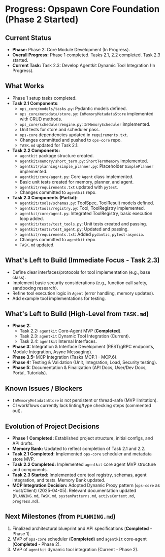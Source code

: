 # Progress: Opspawn Core Foundation (Phase 2 Started)

## Current Status
- **Phase:** Phase 2: Core Module Development (In Progress).
- **Overall Progress:** Phase 1 completed. Tasks 2.1, 2.2 completed. Task 2.3 started.
- **Current Task:** Task 2.3: Develop Agentkit Dynamic Tool Integration (In Progress).

## What Works
- Phase 1 setup tasks completed.
- **Task 2.1 Components:**
    - `ops_core/models/tasks.py`: Pydantic models defined.
    - `ops_core/metadata/store.py`: `InMemoryMetadataStore` implemented with CRUD methods.
    - `ops_core/scheduler/engine.py`: `InMemoryScheduler` implemented.
    - Unit tests for store and scheduler pass.
    - `ops-core` dependencies updated in `requirements.txt`.
    - Changes committed and pushed to `ops-core` repo.
    - `TASK.md` updated for Task 2.1.
- **Task 2.2 Components:**
    - `agentkit` package structure created.
    - `agentkit/memory/short_term.py`: `ShortTermMemory` implemented.
    - `agentkit/planning/simple_planner.py`: Placeholder `SimplePlanner` implemented.
    - `agentkit/core/agent.py`: Core `Agent` class implemented.
    - Basic unit tests created for memory, planner, and agent.
    - `agentkit/requirements.txt` updated with `pytest`.
    - Changes committed to `agentkit` repo.
- **Task 2.3 Components (Partial):**
    - `agentkit/tools/schemas.py`: ToolSpec, ToolResult models defined.
    - `agentkit/tools/registry.py`: Tool, ToolRegistry implemented.
    - `agentkit/core/agent.py`: Integrated ToolRegistry, basic execution loop added.
    - `agentkit/tests/test_tools.py`: Unit tests created and passing.
    - `agentkit/tests/test_agent.py`: Updated and passing.
    - `agentkit/requirements.txt`: Added `pydantic`, `pytest-asyncio`.
    - Changes committed to `agentkit` repo.
    - `TASK.md` updated.

## What's Left to Build (Immediate Focus - Task 2.3)
- Define clear interfaces/protocols for tool implementation (e.g., base class).
- Implement basic security considerations (e.g., function call safety, sandboxing research).
- Refine tool execution logic in `Agent` (error handling, memory updates).
- Add example tool implementations for testing.

## What's Left to Build (High-Level from `TASK.md`)
- **Phase 2:**
    - Task 2.2: `agentkit` Core-Agent MVP (**Completed**).
    - Task 2.3: `agentkit` Dynamic Tool Integration (Current).
    - Task 2.4: `agentkit` Internal Interfaces.
- **Phase 3:** Integration & Interface Development (REST/gRPC endpoints, Module Integration, Async Messaging).
- **Phase 3.5:** MCP Integration (Tasks MCP.1 - MCP.6).
- **Phase 4:** Testing & Validation (Unit, Integration, Load, Security testing).
- **Phase 5:** Documentation & Finalization (API Docs, User/Dev Docs, Portal, Tutorials).

## Known Issues / Blockers
- `InMemoryMetadataStore` is not persistent or thread-safe (MVP limitation).
- CI workflows currently lack linting/type checking steps (commented out).

## Evolution of Project Decisions
- **Phase 1 Completed:** Established project structure, initial configs, and API drafts.
- **Memory Bank:** Updated to reflect completion of Task 2.1 and 2.2.
- **Task 2.1 Completed:** Implemented `ops-core` scheduler and metadata store MVP.
- **Task 2.2 Completed:** Implemented `agentkit` core agent MVP structure and components.
- **Task 2.3 Started:** Implemented core tool registry, schemas, agent integration, and tests. Memory Bank updated.
- **MCP Integration Decision:** Adopted Dynamic Proxy pattern (`ops-core` as Host/Client) (2025-04-05). Relevant documentation updated (`PLANNING.md`, `TASK.md`, `systemPatterns.md`, `activeContext.md`, `progress.md`).

## Next Milestones (from `PLANNING.md`)
1.  Finalized architectural blueprint and API specifications (**Completed** - Phase 1).
2.  MVP of `ops-core` scheduler (**Completed**) and `agentkit` core-agent (**Completed** - Phase 2).
3.  MVP of `agentkit` dynamic tool integration (Current - Phase 2).
